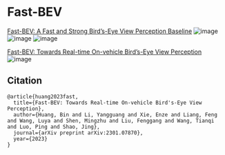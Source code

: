 # Fast-BEV
[Fast-BEV: A Fast and Strong Bird’s-Eye View Perception Baseline]()
![image](https://github.com/Sense-GVT/Fast-BEV/blob/main/fast-bev++.png)
![image](https://github.com/Sense-GVT/Fast-BEV/blob/main/benchmark.png)
![image](https://github.com/Sense-GVT/Fast-BEV/blob/main/benchmark_setting.png)

[Fast-BEV: Towards Real-time On-vehicle Bird’s-Eye View Perception](https://arxiv.org/abs/2301.07870)
![image](https://github.com/Sense-GVT/Fast-BEV/blob/main/fast-bev.png)



## Citation
```
@article{huang2023fast,
  title={Fast-BEV: Towards Real-time On-vehicle Bird's-Eye View Perception},
  author={Huang, Bin and Li, Yangguang and Xie, Enze and Liang, Feng and Wang, Luya and Shen, Mingzhu and Liu, Fenggang and Wang, Tianqi and Luo, Ping and Shao, Jing},
  journal={arXiv preprint arXiv:2301.07870},
  year={2023}
}
```
